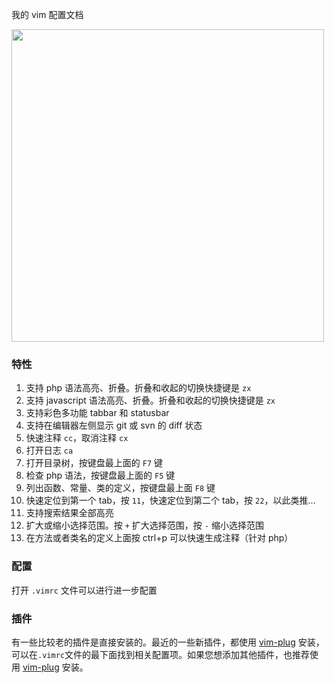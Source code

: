 我的 vim 配置文档

<img src="https://raw.githubusercontent.com/shishirui/vim-config/master/screenshot.png" height="500">

### 特性
1. 支持 php 语法高亮、折叠。折叠和收起的切换快捷键是 `zx`
1. 支持 javascript 语法高亮、折叠。折叠和收起的切换快捷键是 `zx`
1. 支持彩色多功能 tabbar 和 statusbar
1. 支持在编辑器左侧显示 git 或 svn 的 diff 状态
1. 快速注释 `cc`，取消注释 `cx`
1. 打开日志 `ca`
1. 打开目录树，按键盘最上面的 `F7` 键
1. 检查 php 语法，按键盘最上面的 `F5` 键
1. 列出函数、常量、类的定义，按键盘最上面 `F8` 键
1. 快速定位到第一个 tab，按 `11`，快速定位到第二个 tab，按 `22`，以此类推...
1. 支持搜索结果全部高亮
1. 扩大或缩小选择范围。按 `+` 扩大选择范围，按 `-` 缩小选择范围
1. 在方法或者类名的定义上面按 ctrl+p 可以快速生成注释（针对 php）

### 配置

打开 `.vimrc` 文件可以进行进一步配置

### 插件

有一些比较老的插件是直接安装的。最近的一些新插件，都使用 [vim-plug](https://github.com/junegunn/vim-plug) 安装，可以在`.vimrc`文件的最下面找到相关配置项。如果您想添加其他插件，也推荐使用 [vim-plug](https://github.com/junegunn/vim-plug) 安装。
